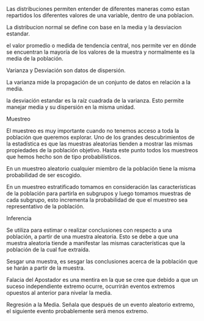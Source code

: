 Las distribuciones permiten entender de diferentes maneras como estan repartidos los diferentes valores de una variable, dentro de una poblacion.

La distribucion normal se define con base en la media y la desviacion estandar.

el valor promedio o medida de tendencia central, nos permite ver en dónde se encuentran la mayoría de los valores de la muestra y normalmente es la media de la población.

Varianza y Desviación son datos de dispersión.

La varianza mide la propagación de un conjunto de datos en relación a la media.

la desviación estandar es la raíz cuadrada de la varianza.
Esto permite manejar media y su dispersión en la misma unidad.


Muestreo

El muestreo es muy importante cuando no tenemos acceso a toda la población que queremos explorar. Uno de los grandes descubrimientos de la estadística es que las muestras aleatorias tienden a mostrar las mismas propiedades de la población objetivo. Hasta este punto todos los muestreos que hemos hecho son de tipo probabilísticos.

En un muestreo aleatorio cualquier miembro de la población tiene la misma probabilidad de ser escogido.

En un muestreo estratificado tomamos en consideración las características de la población para partirla en subgrupos y luego tomamos muestras de cada subgrupo, esto incrementa la probabilidad de que el muestreo sea representativo de la población.

Inferencia

Se utiliza para estimar o realizar conclusiones con respecto a una población, a partir de una muestra aleatoria.
Esto se debe a que una muestra aleatoria tiende a manifestar las mismas características que la población de la cual fue extraída.

Sesgar una muestra, es sesgar las conclusiones acerca de la población que se harán a partir de la muestra.

Falacia del Apostador
es una mentira en la que se cree que debido a que un suceso independiente extremo ocurre, ocurrirán eventos extremos opuestos al anterior para nivelar la media.

Regresión a la Media.
Señala que después de un evento aleatorio extremo, el siguiente evento probablemente será menos extremo.



